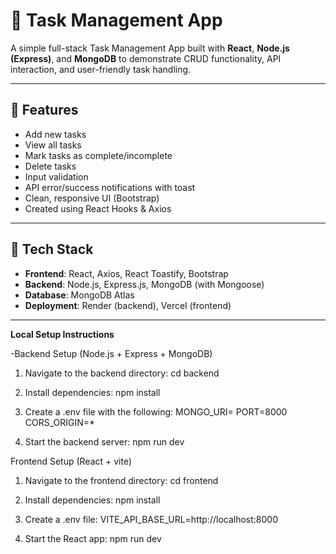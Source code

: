 
# 📝 Task Management App

A simple full-stack Task Management App built with **React**, **Node.js (Express)**, and **MongoDB** to demonstrate CRUD functionality, API interaction, and user-friendly task handling.

---

## 🚀 Features

- Add new tasks  
- View all tasks  
- Mark tasks as complete/incomplete  
- Delete tasks  
- Input validation  
- API error/success notifications with toast  
- Clean, responsive UI (Bootstrap)  
- Created using React Hooks & Axios

---

## 🧠 Tech Stack

- **Frontend**: React, Axios, React Toastify, Bootstrap
- **Backend**: Node.js, Express.js, MongoDB (with Mongoose)
- **Database**: MongoDB Atlas
- **Deployment**: Render (backend), Vercel (frontend) 

---
**Local Setup Instructions**

-Backend Setup (Node.js + Express + MongoDB)

1. Navigate to the backend directory:
   cd backend

2. Install dependencies:
   npm install

3. Create a .env file with the following:
   MONGO_URI=<your-mongodb-connection-string>
   PORT=8000
   CORS_ORIGIN=*

4. Start the backend server:
   npm run dev



Frontend Setup (React + vite)

1. Navigate to the frontend directory:
   cd frontend

2. Install dependencies:
   npm install

3. Create a .env file:
   VITE_API_BASE_URL=http://localhost:8000

4. Start the React app:
   npm run dev
  






